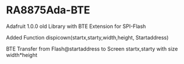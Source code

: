 # RA8875Ada-BTE
Adafruit 1.0.0 old Library with BTE Extension for SPI-Flash

Added Function 
dispicown(startx,starty,width,height, Startaddress)

BTE Transfer from Flash@startaddress to Screen startx,starty with size width*height
